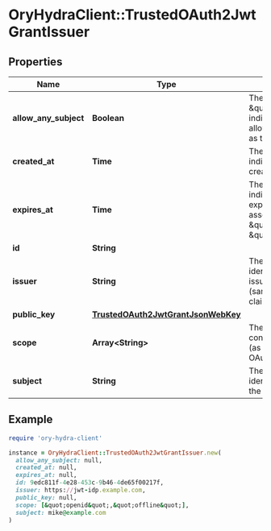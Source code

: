 # OryHydraClient::TrustedOAuth2JwtGrantIssuer

## Properties

| Name | Type | Description | Notes |
| ---- | ---- | ----------- | ----- |
| **allow_any_subject** | **Boolean** | The \&quot;allow_any_subject\&quot; indicates that the issuer is allowed to have any principal as the subject of the JWT. | [optional] |
| **created_at** | **Time** | The \&quot;created_at\&quot; indicates, when grant was created. | [optional] |
| **expires_at** | **Time** | The \&quot;expires_at\&quot; indicates, when grant will expire, so we will reject assertion from \&quot;issuer\&quot; targeting \&quot;subject\&quot;. | [optional] |
| **id** | **String** |  | [optional] |
| **issuer** | **String** | The \&quot;issuer\&quot; identifies the principal that issued the JWT assertion (same as \&quot;iss\&quot; claim in JWT). | [optional] |
| **public_key** | [**TrustedOAuth2JwtGrantJsonWebKey**](TrustedOAuth2JwtGrantJsonWebKey.md) |  | [optional] |
| **scope** | **Array&lt;String&gt;** | The \&quot;scope\&quot; contains list of scope values (as described in Section 3.3 of OAuth 2.0 [RFC6749]) | [optional] |
| **subject** | **String** | The \&quot;subject\&quot; identifies the principal that is the subject of the JWT. | [optional] |

## Example

```ruby
require 'ory-hydra-client'

instance = OryHydraClient::TrustedOAuth2JwtGrantIssuer.new(
  allow_any_subject: null,
  created_at: null,
  expires_at: null,
  id: 9edc811f-4e28-453c-9b46-4de65f00217f,
  issuer: https://jwt-idp.example.com,
  public_key: null,
  scope: [&quot;openid&quot;,&quot;offline&quot;],
  subject: mike@example.com
)
```

